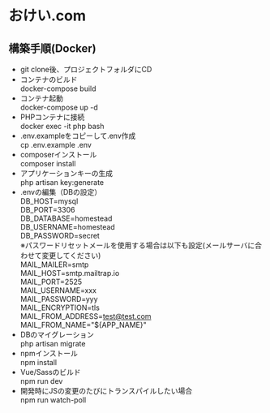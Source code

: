 # おけい.com

## 構築手順(Docker)
* git clone後、プロジェクトフォルダにCD
* コンテナのビルド<br>
docker-compose build
* コンテナ起動<br>
docker-compose up -d
* PHPコンテナに接続<br>
docker exec -it php bash
* .env.exampleをコピーして.env作成<br>
cp .env.example .env
* composerインストール<br>
composer install
* アプリケーションキーの生成<br>
php artisan key:generate
* .envの編集（DBの設定）<br>
DB_HOST=mysql<br>
DB_PORT=3306<br>
DB_DATABASE=homestead<br>
DB_USERNAME=homestead<br>
DB_PASSWORD=secret<br>
※パスワードリセットメールを使用する場合は以下も設定(メールサーバに合わせて変更してください)<br>
MAIL_MAILER=smtp<br>
MAIL_HOST=smtp.mailtrap.io<br>
MAIL_PORT=2525<br>
MAIL_USERNAME=xxx<br>
MAIL_PASSWORD=yyy<br>
MAIL_ENCRYPTION=tls<br>
MAIL_FROM_ADDRESS=test@test.com<br>
MAIL_FROM_NAME="${APP_NAME}"<br>
* DBのマイグレーション<br>
php artisan migrate
* npmインストール<br>
npm install
* Vue/Sassのビルド<br>
npm run dev
* 開発時にJSの変更のたびにトランスパイルしたい場合<br>
npm run watch-poll
